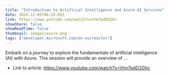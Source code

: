 ```yaml
---
title: "Introduction to Artificial Intelligence and Azure AI Services"
date: 2024-12-05T06:29:03Z
link: https://www.youtube.com/watch?v=Vtm7pdD2Ghc
showShare: false
showReadTime: false
thumbnail: images/azure.png
tags: ["developer.microsoft.com/en-us/reactor"]
---
```

Embark on a journey to explore the fundamentals of artificial intelligence (AI) with Azure. This session will provide an overview of ...

- Link to article: https://www.youtube.com/watch?v=Vtm7pdD2Ghc